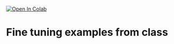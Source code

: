 <a href="https://colab.research.google.com/github/nanom/llm_adaptation_workshop/blob/main/Taller_Modelos_de_lenguaje_a_tu_medida_13_de_septiembre_2023.ipynb" target="_parent"><img src="https://colab.research.google.com/assets/colab-badge.svg" alt="Open In Colab"/></a>

# Fine tuning examples from class